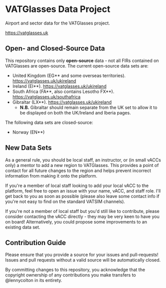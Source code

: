 # VATGlasses Data Project
Airport and sector data for the VATGlasses project.

https://vatglasses.uk

## Open- and Closed-Source Data
This repository contains only **open-source** data - not all FIRs contained on VATGlasses are open-source. The current open-source data sets are:

- United Kingdom (EG** and some overseas territories). https://vatglasses.uk/ukireland
- Ireland (EI**). https://vatglasses.uk/ukireland
- South Africa (FA**, also contains Lesotho FX**). https://vatglasses.uk/southafrica
- Gibraltar (LX**). https://vatglasses.uk/ukireland
  - **N.B.** Gibraltar should remain separate from the UK set to allow it to be displayed on both the UK/Ireland and Iberia pages.

The following data sets are closed-source:

- Norway (EN**)

## New Data Sets
As a general rule, you should be local staff, an instructor, or (in small vACCs only) a mentor to add a new region to VATGlasses. This provides a point of contact for all future changes to the region and helps prevent incorrect information from making it onto the platform.

If you're a member of local staff looking to add your local vACC to the platform, feel free to open an issue with your name, vACC, and staff role. I'll get back to you as soon as possible (please also leave some contact info if you're not easy to find on the standard VATSIM channels). 

If you're not a member of local staff but you'd still like to contribute, please consider contacting the vACC directly - they may be very keen to have you on board! Alternatively, you could propose some improvements to an existing data set.

## Contribution Guide
Please ensure that you provide a source for your issues and pull-requests! Issues and pull requests without a valid source will be automatically closed.

By committing changes to this repository, you acknowledge that the copyright ownership of any contributions you make transfers to @lennycolton in its entirety.
